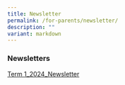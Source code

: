 ```yaml
---
title: Newsletter
permalink: /for-parents/newsletter/
description: ""
variant: markdown
---
```

### Newsletters


[Term 1_2024_Newsletter](/files/Term_1_2024_Newsletter.pdf)